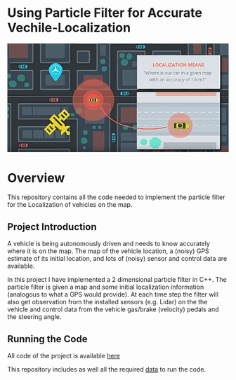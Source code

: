 # Using Particle Filter for Accurate Vechile-Localization

<img src="Localization1.png" width="700" alt="Combined Image" />

# Overview
This repository contains all the code needed to implement the particle filter for the Localization of vehicles on the map.

## Project Introduction
A vehicle is being autonomously driven and needs to know accurately where it is on the map. The map of the vehicle location, a (noisy) GPS estimate of its initial location, and lots of (noisy) sensor and control data are available.

In this project I have implemented a 2 dimensional particle filter in C++. The particle filter is given a map and some initial localization information (analogous to what a GPS would provide). At each time step the filter will also get observation from the installed sensors (e.g. Lidar) on the the vehicle and control data from the vehicle gas/brake (velocity) pedals and the steering angle. 

## Running the Code
All code of the project is available [here](https://github.com/wafarag/Localization-using-Particle-Filter/tree/master/src)

This repository includes as well all the required [data](https://github.com/wafarag/Localization-using-Particle-Filter/tree/master/data) to run the code. 

